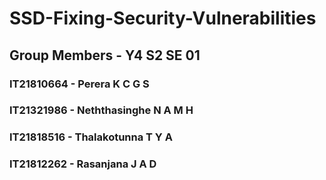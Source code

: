# SSD-Fixing-Security-Vulnerabilities

## Group Members - Y4 S2 SE 01

### IT21810664 - Perera K C G S 
### IT21321986 - Neththasinghe N A M H
### IT21818516 - Thalakotunna T Y A
### IT21812262 - Rasanjana J A D
